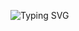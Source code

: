 ![Typing SVG](https://readme-typing-svg.demolab.com?font=Google+Sans&weight=120&size=12&pause=4500&color=17F7F1FF&vCenter=true&width=1000&lines=Hi+👋+I+am+a+computer+science+student+with+a+passion+for+computer+security+and+problem+solving+🥳)
